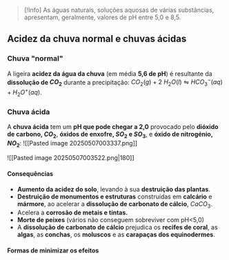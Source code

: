 > [!Info]
> As águas naturais, soluções aquosas de várias substâncias, apresentam, geralmente, valores de pH entre 5,0 e 8,5.

## Acidez da chuva normal e chuvas ácidas
### Chuva "normal"
A ligeira **acidez da água da chuva** (em média **5,6 de pH**) é resultante da **dissolução de $CO_2$** durante a precipitação:
$CO_2(g) + 2\ H_2O(l) \leftrightharpoons HCO_3^-(aq)+H_2O^+(aq)$.

### Chuva ácida
A **chuva ácida** tem um **pH que pode chegar a 2,0** provocado pelo **dióxido de carbono, $CO_2$**, **óxidos de enxofre, $SO_2$ e $SO_3$**, e **óxido de nitrogénio, $NO_2$**:
![[Pasted image 20250507003337.png]]

![[Pasted image 20250507003522.png|180]]

#### Consequências
- **Aumento da acidez do solo**, levando à sua **destruição das plantas**.
- **Destruição de monumentos e estruturas** construídas em **calcário** e **mármore**, ao acelerar a **dissolução de carbonato de cálcio**, $CaCO_3$.
- Acelera a **corrosão de metais e tintas.**
- **Morte de peixes** (vários não conseguem sobreviver com pH<5,0)
- A **dissolução de carbonato de cálcio** prejudica os **recifes de coral**, as **algas**, as **conchas**, os **moluscos** e as **carapaças dos equinodermes**.
#### Formas de minimizar os efeitos